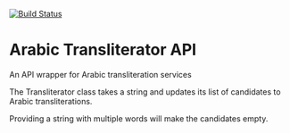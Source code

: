 [![Build Status](https://travis-ci.com/zaini/yamli-api.svg?token=DBtzE6aVUQsPLsj6qBSd&branch=master)](https://travis-ci.com/zaini/yamli-api)

# Arabic Transliterator API
An API wrapper for Arabic transliteration services

The Transliterator class takes a string and updates its list of candidates to Arabic transliterations.

Providing a string with multiple words will make the candidates empty.
